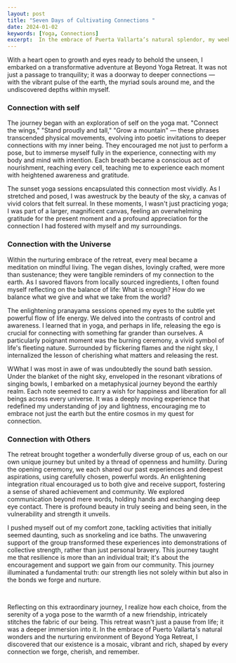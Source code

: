 ```yaml
---
layout: post
title: "Seven Days of Cultivating Connections "
date: 2024-01-02
keywords: [Yoga, Connections]
excerpt:  In the embrace of Puerta Vallarta’s natural splendor, my week at Beyond Yoga Retreat unfolded as a tapestry of deep connections — with the earth, with others, and within myself. ‘Connections,’ my chosen intention for the week, became the heartbeat of my journey, guiding me through transformative experiences and insights.
---
```


With a heart open to growth and eyes ready to behold the unseen, I embarked on a transformative adventure at Beyond Yoga Retreat. It was not just a passage to tranquility; it was a doorway to deeper connections — with the vibrant pulse of the earth, the myriad souls around me, and the undiscovered depths within myself.

### Connection with self

The journey began with an exploration of self on the yoga mat. "Connect the wings," "Stand proudly and tall," "Grow a mountain" — these phrases transcended physical movements, evolving into poetic invitations to deeper connections with my inner being. They encouraged me not just to perform a pose, but to immerse myself fully in the experience, connecting with my body and mind with intention. Each breath became a conscious act of nourishment, reaching every cell, teaching me to experience each moment with heightened awareness and gratitude.

The sunset yoga sessions encapsulated this connection most vividly. As I stretched and posed, I was awestruck by the beauty of the sky, a canvas of vivid colors that felt surreal. In these moments, I wasn't just practicing yoga; I was part of a larger, magnificent canvas, feeling an overwhelming gratitude for the present moment and a profound appreciation for the connection I had fostered with myself and my surroundings.

### Connection with the Universe 

Within the nurturing embrace of the retreat, every meal became a meditation on mindful living. The vegan dishes, lovingly crafted, were more than sustenance; they were tangible reminders of my connection to the earth. As I savored flavors from locally sourced ingredients, I often found myself reflecting on the balance of life: What is enough? How do we balance what we give and what we take from the world?

The enlightening pranayama sessions opened my eyes to the subtle yet powerful flow of life energy. We delved into the contrasts of control and awareness. I learned that in yoga, and perhaps in life, releasing the ego is crucial for connecting with something far grander than ourselves. A particularly poignant moment was the burning ceremony, a vivid symbol of life's fleeting nature. Surrounded by flickering flames and the night sky, I internalized the lesson of cherishing what matters and releasing the rest.

WWhat I was most in awe of was undoubtedly the sound bath session. Under the blanket of the night sky, enveloped in the resonant vibrations of singing bowls, I embarked on a metaphysical journey beyond the earthly realm. Each note seemed to carry a wish for happiness and liberation for all beings across every universe. It was a deeply moving experience that redefined my understanding of joy and lightness, encouraging me to embrace not just the earth but the entire cosmos in my quest for connection.

### Connection with Others

The retreat brought together a wonderfully diverse group of us, each on our own unique journey but united by a thread of openness and humility. During the opening ceremony, we each shared our past experiences and deepest aspirations, using carefully chosen, powerful words. An enlightening integration ritual encouraged us to both give and receive support, fostering a sense of shared achievement and community. We explored communication beyond mere words, holding hands and exchanging deep eye contact. There is profound beauty in truly seeing and being seen, in the vulnerability and strength it unveils.

I pushed myself out of my comfort zone, tackling activities that initially seemed daunting, such as snorkeling and ice baths. The unwavering support of the group transformed these experiences into demonstrations of collective strength, rather than just personal bravery. This journey taught me that resilience is more than an individual trait; it's about the encouragement and support we gain from our community. This journey illuminated a fundamental truth: our strength lies not solely within but also in the bonds we forge and nurture.

&nbsp;

Reflecting on this extraordinary journey, I realize how each choice, from the serenity of a yoga pose to the warmth of a new friendship, intricately stitches the fabric of our being. This retreat wasn't just a pause from life; it was a deeper immersion into it. In the embrace of Puerto Vallarta's natural wonders and the nurturing environment of Beyond Yoga Retreat, I discovered that our existence is a mosaic, vibrant and rich, shaped by every connection we forge, cherish, and remember.
